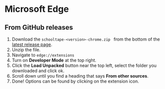 # Microsoft Edge

## From GitHub releases

1. Download the `schooltape-<version>-chrome.zip ` from the bottom of the [latest release page](https://github.com/schooltape/schooltape/releases/latest).
2. Unzip the file.
3. Navigate to `edge://extensions`
4. Turn on **Developer Mode** at the top right.
5. Click the **Load Unpacked** button near the top left, select the folder you downloaded and click ok.
6. Scroll down until you find a heading that says **From other sources**.
7. Done! Options can be found by clicking on the extension icon.
